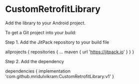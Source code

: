 # CustomRetrofitLibrary

Add the library to your Android project.

To get a Git project into your build:

Step 1. Add the JitPack repository to your build file

allprojects {
repositories {
...
maven { url 'https://jitpack.io' }
}
}

Step 2. Add the dependency

dependencies {
        implementation 'com.github.mridulvikram:CustomRetrofitLibrary:v1'
}
